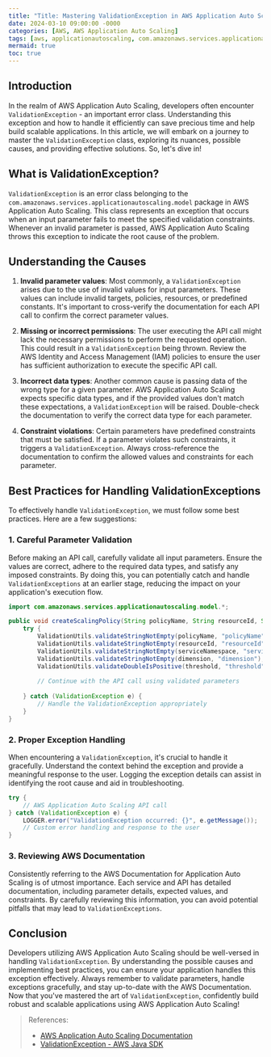 ```yaml
---
title: "Title: Mastering ValidationException in AWS Application Auto Scaling"
date: 2024-03-10 09:00:00 -0000
categories: [AWS, AWS Application Auto Scaling]
tags: [aws, applicationautoscaling, com.amazonaws.services.applicationautoscaling.model]
mermaid: true
toc: true
---
```



## Introduction
In the realm of AWS Application Auto Scaling, developers often encounter `ValidationException` - an important error class. Understanding this exception and how to handle it efficiently can save precious time and help build scalable applications. In this article, we will embark on a journey to master the `ValidationException` class, exploring its nuances, possible causes, and providing effective solutions. So, let's dive in!

## What is ValidationException?
`ValidationException` is an error class belonging to the `com.amazonaws.services.applicationautoscaling.model` package in AWS Application Auto Scaling. This class represents an exception that occurs when an input parameter fails to meet the specified validation constraints. Whenever an invalid parameter is passed, AWS Application Auto Scaling throws this exception to indicate the root cause of the problem.

## Understanding the Causes
1. **Invalid parameter values**: Most commonly, a `ValidationException` arises due to the use of invalid values for input parameters. These values can include invalid targets, policies, resources, or predefined constants. It's important to cross-verify the documentation for each API call to confirm the correct parameter values.

2. **Missing or incorrect permissions**: The user executing the API call might lack the necessary permissions to perform the requested operation. This could result in a `ValidationException` being thrown. Review the AWS Identity and Access Management (IAM) policies to ensure the user has sufficient authorization to execute the specific API call.

3. **Incorrect data types**: Another common cause is passing data of the wrong type for a given parameter. AWS Application Auto Scaling expects specific data types, and if the provided values don't match these expectations, a `ValidationException` will be raised. Double-check the documentation to verify the correct data type for each parameter.

4. **Constraint violations**: Certain parameters have predefined constraints that must be satisfied. If a parameter violates such constraints, it triggers a `ValidationException`. Always cross-reference the documentation to confirm the allowed values and constraints for each parameter.

## Best Practices for Handling ValidationExceptions
To effectively handle `ValidationException`, we must follow some best practices. Here are a few suggestions:

### 1. Careful Parameter Validation
Before making an API call, carefully validate all input parameters. Ensure the values are correct, adhere to the required data types, and satisfy any imposed constraints. By doing this, you can potentially catch and handle `ValidationExceptions` at an earlier stage, reducing the impact on your application's execution flow.

```java
import com.amazonaws.services.applicationautoscaling.model.*;

public void createScalingPolicy(String policyName, String resourceId, String serviceNamespace, String dimension, double threshold) {
    try {
        ValidationUtils.validateStringNotEmpty(policyName, "policyName");
        ValidationUtils.validateStringNotEmpty(resourceId, "resourceId");
        ValidationUtils.validateStringNotEmpty(serviceNamespace, "serviceNamespace");
        ValidationUtils.validateStringNotEmpty(dimension, "dimension");
        ValidationUtils.validateDoubleIsPositive(threshold, "threshold");
        
        // Continue with the API call using validated parameters
        
    } catch (ValidationException e) {
        // Handle the ValidationException appropriately
    }
}
```

### 2. Proper Exception Handling
When encountering a `ValidationException`, it's crucial to handle it gracefully. Understand the context behind the exception and provide a meaningful response to the user. Logging the exception details can assist in identifying the root cause and aid in troubleshooting.

```java
try {
    // AWS Application Auto Scaling API call
} catch (ValidationException e) {
    LOGGER.error("ValidationException occurred: {}", e.getMessage());
    // Custom error handling and response to the user
}
```

### 3. Reviewing AWS Documentation
Consistently referring to the AWS Documentation for Application Auto Scaling is of utmost importance. Each service and API has detailed documentation, including parameter details, expected values, and constraints. By carefully reviewing this information, you can avoid potential pitfalls that may lead to `ValidationExceptions`.

## Conclusion
Developers utilizing AWS Application Auto Scaling should be well-versed in handling `ValidationException`. By understanding the possible causes and implementing best practices, you can ensure your application handles this exception effectively. Always remember to validate parameters, handle exceptions gracefully, and stay up-to-date with the AWS Documentation. Now that you've mastered the art of `ValidationException`, confidently build robust and scalable applications using AWS Application Auto Scaling!

> References:
> - [AWS Application Auto Scaling Documentation](https://docs.aws.amazon.com/application-autoscaling/index.html)
> - [ValidationException - AWS Java SDK](https://sdk.amazonaws.com/java/api/latest/software/amazon/awssdk/services/applicationautoscaling/model/ValidationException.html)